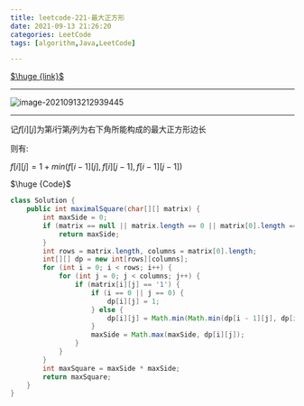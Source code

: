 ```yaml
---
title: leetcode-221-最大正方形
date: 2021-09-13 21:26:20
categories: LeetCode
tags: [algorithm,Java,LeetCode]

---
```


[$\huge {link}$](https://leetcode-cn.com/problems/maximal-square/)

<hr/>

![image-20210913212939445](https://gitee.com/cao_ziqiang/img/raw/master/20210913212939.png)

<hr/>

记$f[i][j]$为第$i$行第$j$列为右下角所能构成的最大正方形边长

则有:

$f[i][j] = 1 + min(f[i-1][j],f[i][j-1],f[i-1][j-1])$

$\huge {Code}$

```java
class Solution {
    public int maximalSquare(char[][] matrix) {
        int maxSide = 0;
        if (matrix == null || matrix.length == 0 || matrix[0].length == 0) {
            return maxSide;
        }
        int rows = matrix.length, columns = matrix[0].length;
        int[][] dp = new int[rows][columns];
        for (int i = 0; i < rows; i++) {
            for (int j = 0; j < columns; j++) {
                if (matrix[i][j] == '1') {
                    if (i == 0 || j == 0) {
                        dp[i][j] = 1;
                    } else {
                        dp[i][j] = Math.min(Math.min(dp[i - 1][j], dp[i][j - 1]), dp[i - 1][j - 1]) + 1;
                    }
                    maxSide = Math.max(maxSide, dp[i][j]);
                }
            }
        }
        int maxSquare = maxSide * maxSide;
        return maxSquare;
    }
}
```

